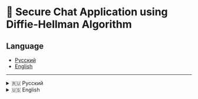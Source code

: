 
# 📧 Secure Chat Application using Diffie-Hellman Algorithm

## Language
- [Русский](#русский)
- [English](#english)
---
<details>

<summary>🇷🇺 Русский</summary>


## Русский
# 📧 Приложение для Безопасного Чата с Использованием Алгоритма Диффи-Хеллмана

**Автор:** Бекзат Жаксыбаев  
**Курсовая работа для:** Студента первого курса магистратуры

## 📖 Описание Проекта
Данное приложение представляет собой безопасный чат, реализующий алгоритм обмена ключами Диффи-Хеллмана для обеспечения защищенной связи между пользователями.

### Основные возможности:
- 🔐 **Безопасный обмен ключами:** Использование алгоритма Диффи-Хеллмана для установления общего секретного ключа
- 🛡️ **Шифрование сообщений:** Симметричное шифрование (AES) для защиты передаваемых сообщений
- 💬 **Удобный интерфейс:** Простое и интуитивно понятное веб-приложение для общения

## 🚀 Начало Работы

### 📋 Предварительные Требования
- Python 3.x
- MongoDB (локальная установка или MongoDB Atlas)
- Virtual Environment (виртуальное окружение, рекомендуется)
- Node.js и NPM (для установки фронтенд-зависимостей, если требуется)

### 🔧 Установка и Настройка

1. **Клонируйте репозиторий:**
```bash
git clone https://github.com/elapen/secure_chat.git
cd secure_chat
```

2. **Создайте виртуальное окружение:**
```bash
# На Windows
python -m venv venv
venv\Scripts\activate

# На macOS/Linux
python3 -m venv venv
source venv/bin/activate
```

3. **Установите зависимости:**
```bash
pip install -r requirements.txt
```

4. **Настройте переменные окружения:**
   
   Создайте файл `.env` в корневой директории проекта со следующим содержимым:
```env
MONGODB_URL="your_mongodb_connection_string"
```
   *Важно:* Замените "your_mongodb_connection_string" на ваш реальный URL подключения к MongoDB.

5. **Запустите MongoDB (если используете локально):**
```bash
# На Windows
net start MongoDB

# На macOS/Linux
sudo service mongod start
```

6. **Запустите приложение:**
```bash
python app.py
```

Приложение будет доступно по адресу `http://localhost:5000`.

## 🌐 Использование

1. **Откройте приложение в браузере:**
```
http://localhost:5000
```

2. **Войдите в систему:**
   - Введите уникальное имя пользователя
   - После входа будут сгенерированы ключи Диффи-Хеллмана

3. **Начните общение:**
   - Введите имя пользователя получателя
   - Напишите сообщение и нажмите Отправить
   - Сообщение будет зашифровано и отправлено получателю

## 📁 Структура Проекта
```
secure_chat/
├── app.py
├── templates/
│   ├── index.html
│   └── chat.html
├── static/
│   └── (статические файлы, например, CSS или JS)
├── requirements.txt
├── .env
└── README.md
```

- `app.py`: Основной файл приложения Flask
- `templates/`: HTML-шаблоны для фронтенда
- `static/`: Статические файлы (стили, скрипты)
- `requirements.txt`: Список зависимостей Python
- `.env`: Файл с переменными окружения (MongoDB URL)

## 🛠️ Технологии и Библиотеки

### Backend:
- Flask: Легковесный веб-фреймворк для Python
- Flask-SocketIO: Реализация Socket.IO для Flask
- PyMongo: Официальный драйвер MongoDB для Python
- PyCryptodome: Криптографические примитивы для Python
- python-dotenv: Работа с переменными окружения

### Frontend:
- Socket.IO: Библиотека для работы с WebSocket
- BigInteger.js: Работа с большими целыми числами в JavaScript
- CryptoJS: Криптографические функции для JavaScript

## 👨‍💻 Об Авторе
Бекзат Жаксыбаев — студент первого курса магистратуры, разработал это приложение в рамках курсовой работы, демонстрируя применение криптографических алгоритмов на практике.

## 📞 Контакты
- Email: bekzat.zhm@gmail.com
- GitHub: https://github.com/elapen/secure_chat

## 📄 Лицензия
Этот проект лицензирован на условиях лицензии MIT — подробности см. в файле LICENSE.

## 🙏 Благодарности
- **Университет:** За предоставленную возможность и ресурсы для разработки проекта
- **Преподаватели и Наставники:** За поддержку и руководство

</details>

<details>
<summary>🇺🇸 English</summary>

## English

# 📧 Secure Chat Application using Diffie-Hellman Algorithm

**Author:** Bekzat Zhaksybayev  
**Course Work for:** First-year Master's Student

## 📖 Project Description
This application is a secure chat that implements the Diffie-Hellman key exchange algorithm to ensure protected communication between users.

### Key Features:
- 🔐 **Secure Key Exchange:** Implementation of the Diffie-Hellman algorithm for establishing a shared secret key
- 🛡️ **Message Encryption:** Symmetric encryption (AES) for protecting transmitted messages
- 💬 **User-Friendly Interface:** Simple and intuitive web application for communication

## 🚀 Getting Started

### 📋 Prerequisites
- Python 3.x
- MongoDB (local installation or MongoDB Atlas)
- Virtual Environment (recommended)
- Node.js and NPM (for frontend dependencies if required)

### 🔧 Installation and Setup

1. **Clone the repository:**
```bash
git clone https://github.com/elapen/secure_chat.git
cd secure_chat
```

2. **Create a virtual environment:**
```bash
# On Windows
python -m venv venv
venv\Scripts\activate

# On macOS/Linux
python3 -m venv venv
source venv/bin/activate
```

3. **Install dependencies:**
```bash
pip install -r requirements.txt
```

4. **Configure environment variables:**
   
   Create a `.env` file in the project root directory with the following content:
```env
MONGODB_URL="your_mongodb_connection_string"
```
   *Important:* Replace "your_mongodb_connection_string" with your actual MongoDB connection URL.

5. **Start MongoDB (if using locally):**
```bash
# On Windows
net start MongoDB

# On macOS/Linux
sudo service mongod start
```

6. **Run the application:**
```bash
python app.py
```

The application will be available at `http://localhost:5000`.

## 🌐 Usage

1. **Open the application in a browser:**
```
http://localhost:5000
```

2. **Log in:**
   - Enter a unique username
   - Diffie-Hellman keys will be generated after login

3. **Start chatting:**
   - Enter the recipient's username
   - Write a message and click Send
   - The message will be encrypted and sent to the recipient

## 📁 Project Structure
```
secure_chat/
├── app.py
├── templates/
│   ├── index.html
│   └── chat.html
├── static/
│   └── (static files, e.g., CSS or JS)
├── requirements.txt
├── .env
└── README.md
```

- `app.py`: Main Flask application file
- `templates/`: HTML templates for frontend
- `static/`: Static files (styles, scripts)
- `requirements.txt`: Python dependencies list
- `.env`: Environment variables file (MongoDB URL)

## 🛠️ Technologies and Libraries

### Backend:
- Flask: Lightweight web framework for Python
- Flask-SocketIO: Socket.IO implementation for Flask
- PyMongo: Official MongoDB driver for Python
- PyCryptodome: Cryptographic primitives for Python
- python-dotenv: Environment variables management

### Frontend:
- Socket.IO: WebSocket library
- BigInteger.js: Large integer operations in JavaScript
- CryptoJS: Cryptographic functions for JavaScript

## 👨‍💻 About the Author
Bekzat Zhaksybayev — first-year Master's student, developed this application as part of coursework, demonstrating the practical application of cryptographic algorithms.

## 📞 Contacts
- Email: bekzat.zhm@gmail.com
- GitHub: https://github.com/elapen/secure_chat

## 📄 License
This project is licensed under the MIT License — see the LICENSE file for details.

## 🙏 Acknowledgments
- **University:** For providing the opportunity and resources for project development
- **Teachers and Mentors:** For support and guidance

</details>
